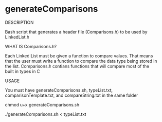 # generateComparisons


DESCRIPTION


Bash script that generates a header file (Comparisons.h) to be used by LinkedList.h


WHAT IS Comparisons.h?


Each Linked List must be given a function to compare values. That means that the user must write a function to compare the data type being stored in the list. Comparisons.h contians functions that will compare most of the built in types in C


USAGE


You must have generateComparisons.sh, typeList.txt, comparisonTemplate.txt, and compareString.txt in the same folder


chmod u+x generateComparisons.sh


./generateComparisons.sh < typeList.txt
